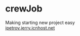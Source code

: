 # crewJob
Making starting new project easy<br />
<a href="http://ipetrov.jerry.icnhost.net/home">ipetrov.jerry.icnhost.net</a>

